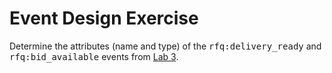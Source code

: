 
# Event Design Exercise

Determine the attributes (name and type) of the <tt>rfq:delivery_ready</tt> and <tt>rfq:bid_available</tt> events from [Lab 3](/windley/CS462-Event-Edition/blob/master/project/Lab3.md). 
